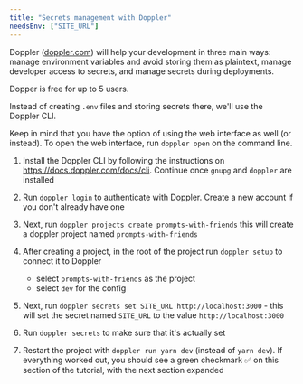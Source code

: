 ```yaml
---
title: "Secrets management with Doppler"
needsEnv: ["SITE_URL"]
---
```


Doppler (<a href="https://doppler.com" >doppler.com</a>) will help your development in three main ways: manage environment variables and avoid storing them as plaintext, manage developer access to secrets, and manage secrets during deployments.

Dopper is free for up to 5 users.

Instead of creating `.env` files and storing secrets there, we'll use the Doppler CLI.

Keep in mind that you have the option of using the web interface as well (or instead). To open the web interface, run `doppler open` on the command line.

1. Install the Doppler CLI by following the instructions on <a href="https://docs.doppler.com/docs/cli" >https://docs.doppler.com/docs/cli</a>. Continue once `gnupg` and `doppler` are installed

1. Run `doppler login` to authenticate with Doppler. Create a new account if you don't already have one

1. Next, run `doppler projects create prompts-with-friends` this will create a doppler project named `prompts-with-friends`

1. After creating a project, in the root of the project run `doppler setup` to connect it to Doppler

   - select `prompts-with-friends` as the project
   - select `dev` for the config

1. Next, run `doppler secrets set SITE_URL http://localhost:3000` - this will set the secret named `SITE_URL` to the value `http://localhost:3000`

1. Run `doppler secrets` to make sure that it's actually set

1. Restart the project with `doppler run yarn dev` (instead of `yarn dev`). If everything worked out, you should see a green checkmark ✅ on this section of the tutorial, with the next section expanded
